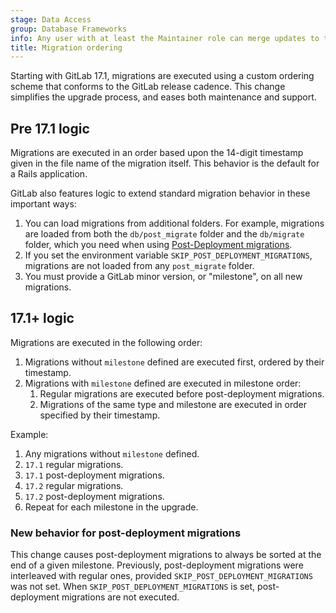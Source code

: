 ```yaml
---
stage: Data Access
group: Database Frameworks
info: Any user with at least the Maintainer role can merge updates to this content. For details, see https://docs.gitlab.com/development/development_processes/#development-guidelines-review.
title: Migration ordering
---
```


Starting with GitLab 17.1, migrations are executed using
a custom ordering scheme that conforms to the GitLab release cadence. This change
simplifies the upgrade process, and eases both maintenance and support.

## Pre 17.1 logic

Migrations are executed in an order based upon the 14-digit timestamp
given in the file name of the migration itself. This behavior is the default for a Rails application.

GitLab also features logic to extend standard migration behavior in these important ways:

1. You can load migrations from additional folders. For example, migrations are
   loaded from both the `db/post_migrate` folder and the `db/migrate` folder, which
   you need when using [Post-Deployment migrations](post_deployment_migrations.md).
1. If you set the environment variable `SKIP_POST_DEPLOYMENT_MIGRATIONS`, migrations
   are not loaded from any `post_migrate` folder.
1. You must provide a GitLab minor version, or "milestone", on all new migrations.

## 17.1+ logic

Migrations are executed in the following order:

1. Migrations without `milestone` defined are executed first, ordered by their timestamp.
1. Migrations with `milestone` defined are executed in milestone order:
   1. Regular migrations are executed before post-deployment migrations.
   1. Migrations of the same type and milestone are executed in order specified by their timestamp.

Example:

1. Any migrations without `milestone` defined.
1. `17.1` regular migrations.
1. `17.1` post-deployment migrations.
1. `17.2` regular migrations.
1. `17.2` post-deployment migrations.
1. Repeat for each milestone in the upgrade.

### New behavior for post-deployment migrations

This change causes post-deployment migrations to always be sorted at the end
of a given milestone. Previously, post-deployment migrations were
interleaved with regular ones, provided `SKIP_POST_DEPLOYMENT_MIGRATIONS` was not set.
When `SKIP_POST_DEPLOYMENT_MIGRATIONS` is set, post-deployment migrations are not executed.
